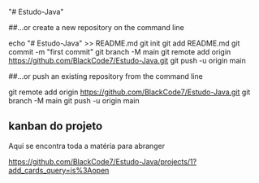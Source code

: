 "# Estudo-Java" 

##…or create a new repository on the command line

echo "# Estudo-Java" >> README.md
git init
git add README.md
git commit -m "first commit"
git branch -M main
git remote add origin https://github.com/BlackCode7/Estudo-Java.git
git push -u origin main

##…or push an existing repository from the command line

git remote add origin https://github.com/BlackCode7/Estudo-Java.git
git branch -M main
git push -u origin main

## kanban do projeto
Aqui se encontra toda a matéria para abranger

https://github.com/BlackCode7/Estudo-Java/projects/1?add_cards_query=is%3Aopen